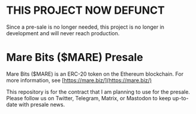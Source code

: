# THIS PROJECT NOW DEFUNCT
Since a pre-sale is no longer needed, this project is no longer in development and will never reach production.

# Mare Bits ($MARE) Presale

Mare Bits ($MARE) is an ERC-20 token on the Ethereum blockchain.  For more information, see [https://mare.biz/](https://mare.biz/)

This repository is for the contract that I am planning to use for the presale.  Please follow us on Twitter, Telegram, Matrix, or Mastodon to keep up-to-date with presale news.
